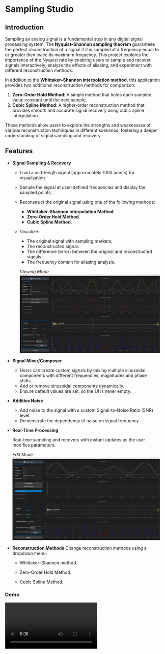 # Sampling Studio
## Introduction
Sampling an analog signal is a fundamental step in any digital signal processing system. The **Nyquist–Shannon sampling theorem** guarantees the perfect reconstruction of a signal if it is sampled at a frequency equal to or greater than twice its maximum frequency. This project explores the importance of the Nyquist rate by enabling users to sample and recover signals interactively, analyze the effects of aliasing, and experiment with different reconstruction methods.

In addition to the **Whittaker–Shannon interpolation method**, this application provides two additional reconstruction methods for comparison:
1. **Zero-Order Hold Method**: A simple method that holds each sampled value constant until the next sample.
2. **Cubic Spline Method**: A higher-order reconstruction method that provides smooth and accurate signal recovery using cubic spline interpolation.

These methods allow users to explore the strengths and weaknesses of various reconstruction techniques in different scenarios, fostering a deeper understanding of signal sampling and recovery.
## Features
- **Signal Sampling & Recovery**
  - Load a mid-length signal (approximately 1000 points) for visualization.
  - Sample the signal at user-defined frequencies and display the sampled points.
  - Reconstruct the original signal using one of the following methods:
    - **Whittaker–Shannon interpolation Method**.
    - **Zero-Order Hold Method**.
    - **Cubic Spline Method**.
  - Visualize:
    - The original signal with sampling markers.
    - The reconstructed signal.
    - The difference (error) between the original and reconstructed signals.
    - The frequency domain for aliasing analysis.
    
    *Viewing Mode*
![Viewing Mode](images/viewing-mode.png)
- **Signal Mixer/Composer**
  - Users can create custom signals by mixing multiple sinusoidal components with different frequencies, magnitudes and phase shifts.
  - Add or remove sinusoidal components dynamically.
  - Ensure default values are set, so the UI is never empty.
- **Additive Noise**
  - Add noise to the signal with a custom Signal-to-Noise Ratio (SNR) level.
  - Demonstrate the dependency of noise on signal frequency.
- **Real-Time Processing**
   
   Real-time sampling and recovery with instant updates as the user modifies parameters.

  *Edit Mode*
![Edit Mode](images/edit-mode.png)
- **Reconstruction Methods**
  Change reconstruction methods using a dropdown menu:

  - Whittaker–Shannon method.

  - Zero-Order Hold Method.

  - Cubic Spline Method.

### **Demo**
![Demo Video](Task2_Demo.mp4)

